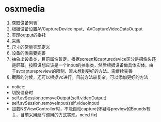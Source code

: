# osxmedia
1. 获取设备列表
2. 根据设备设置AVCaptureDeviceInput、AVCaptureVideoDataOutput
3. 实现output的委托
4. 采集
5. 尺寸的常量实现定义
6. 设备的类需要完善
7. 抽象出设备类，目前属性暂定。根据screen和capturedevice区分是摄像头还是屏幕。按照设想应该是一个input的抽象类，然后根据设备做具体实体。由于avcapturepreview的限制，暂未想到更好的方法。需继续完善
8. 截图的时候，还可以根据vc进行。目前方法较复杂。可以添加更好的方法

- notice:
- 切换设备时 
- self.avSession.removeOutput(self.videoOutput)
- self.avSession.removeInput(self.videoInput)
- 加载NSViewController时，不能自动capture(怀疑与preview的Bounds有关，目前采用延时调用的方式实现。need fix)
